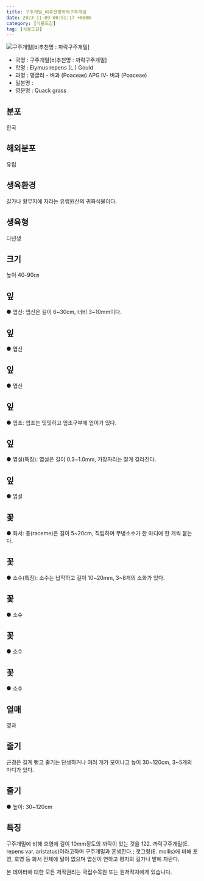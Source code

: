 ```yaml
---
title: 구주개밀_비추천명까락구주개밀
date: 2023-11-09 00:51:17 +0800
category: [식물도감]
tag: [식물도감]
---
```




![구주개밀[비추천명 : 까락구주개밀]](/fileUpload/plants/basic/Gramineae/Agropyron/394/394_1_th2.JPG)
- 국명 : 구주개밀[비추천명 : 까락구주개밀]
- 학명 : Elymus repens (L.) Gould
- 과명 : 앵글러 - 벼과 (Poaceae) APG Ⅳ- 벼과 (Poaceae)
- 일본명 : 
- 영문명 : Quack grass


## 분포
한국
## 해외분포
유럽
## 생육환경
길가나 황무지에 자라는 유럽원산의 귀화식물이다.
## 생육형
다년생
## 크기
높이 40-90㎝
## 잎
● 엽신: 엽신은 길이 6~30cm, 너비 3~10mm이다.
## 잎
● 엽신
## 잎
● 엽신
## 잎
● 엽초: 엽초는 밋밋하고 엽초구부에 엽이가 있다.
## 잎
● 옆설(특징): 엽설은 길이 0.3~1.0mm, 가장자리는 잘게 갈라진다.
## 잎
● 엽설
## 꽃
● 화서: 총(raceme)은 길이 5~20cm, 직립하며 무병소수가 한 마디에 한 개씩 붙는다.
## 꽃
● 소수(특징): 소수는 납작하고 길이 10~20mm, 3~8개의 소화가 있다.
## 꽃
● 소수
## 꽃
● 소수
## 꽃
● 소수
## 열매
영과
## 줄기
근경은 길게 뻗고 줄기는 단생하거나 여러 개가 모여나고 높이 30~120cm, 3~5개의 마디가 있다.
## 줄기
● 높이: 30~120cm
## 특징
구주개밀에 비해 호영에 길이 10mm정도의 까락이 있는 것을 122. 까락구주개밀(E. repens var. aristatus)이라고하며 구주개밀과 혼생한다.; 갯그령(E. mollis)에 비해 포영, 호영 등 화서 전체에 털이 없으며 엽신이 연하고 평지의 길가나 밭에 자란다.






본 데이터에 대한 모든 저작권리는 국립수목원 또는 원저작자에게 있습니다.
